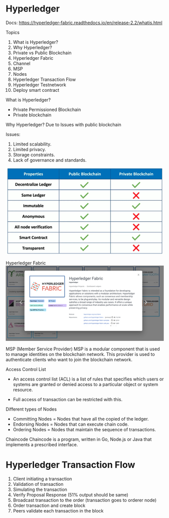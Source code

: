 # Hyperledger

Docs: https://hyperledger-fabric.readthedocs.io/en/release-2.2/whatis.html

Topics
1. What is Hyperledger?
2. Why Hyperledger?
3. Private vs Public Blockchain
4. Hyperledger Fabric
5. Channel
6. MSP
7. Nodes
8. Hyperledger Transaction Flow
9. Hyperledger Testnetwork
10. Deploy smart contract


What is Hyperledger?
 - Private Permissioned Blockchain 
 - Private blockchain

Why Hyperledger?
Due to Issues with public blockchain

Issues:
1. Limited scalability.
2. Limited privacy.
3. Storage constraints.
4. Lack of governance and standards.


![alt text](https://github.com/bluntbrain/blockchain-notes/blob/main/hyperledger/images/pvsp.jpg?raw=true)


Hyperledger Fabric
![alt text](https://github.com/bluntbrain/blockchain-notes/blob/main/hyperledger/images/fabric.jpg?raw=true)

MSP (Member Service Provider)
MSP is a modular component that is used to manage identities on the blockchain network. This provider is used to authenticate clients who want to join the blockchain network.

Access Control List
- An access control list (ACL) is a list of rules that specifies which users or systems are granted or denied access to a particular object or system resource. 

- Full access of transaction can be restricted with this.

Different types of Nodes
 - Committing Nodes = Nodes that have all the copied of the ledger.
 - Endorsing Nodes = Nodes that can execute chain code.
 - Ordering Nodes = Nodes that maintain the sequence of transactions.

Chaincode
Chaincode is a program, written in Go, Node.js or Java that implements a prescribed interface.

# Hyperledger Transaction Flow

1. Client initiating a transaction
2. Validation of transaction
3. Simulating the transaction
4. Verify Proposal Response (51% output should be same)
5. Broadcast transaction to the order (transaction goes to orderer node)
6. Order transaction and create block
7. Peers validate each transaction in the block

 